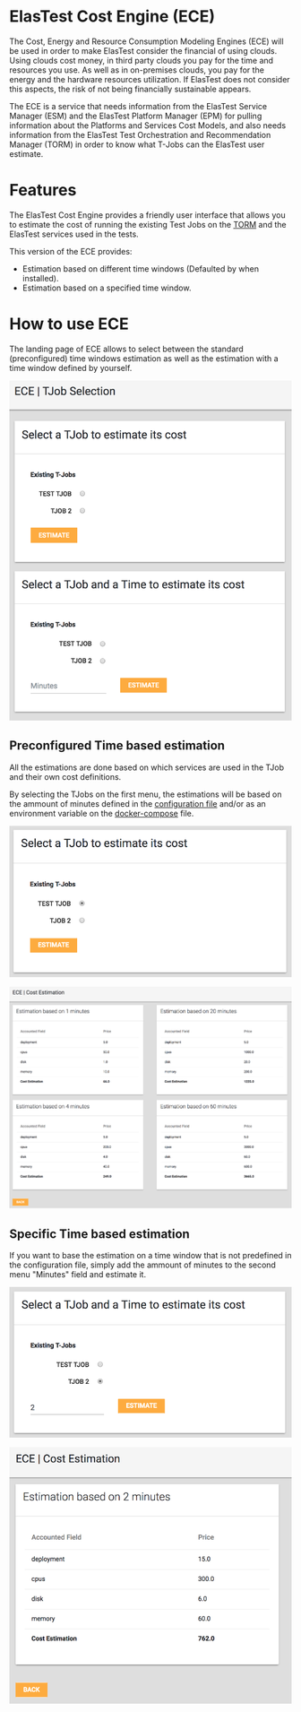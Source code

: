 # ElasTest Cost Engine (ECE)

The Cost, Energy and Resource Consumption Modeling Engines (ECE) will be used in order to make ElasTest consider the financial of using clouds. Using clouds cost money, in third party clouds you pay for the time and resources you use. As well as in on-premises clouds, you pay for the energy and the hardware resources utilization. If ElasTest does not consider this aspects, the risk of not being financially sustainable appears.

The ECE is a service that needs information from the ElasTest Service Manager (ESM) and the ElasTest Platform Manager (EPM) for pulling information about the Platforms and Services Cost Models, and also needs information from the ElasTest Test Orchestration and Recommendation Manager (TORM) in order to know what T-Jobs can the ElasTest user estimate.

# Features

The ElasTest Cost Engine provides a friendly user interface that allows you to estimate the cost of running the existing Test Jobs on the [TORM](https://github.com/elastest/elastest-torm) and the ElasTest services used in the tests.

This version of the ECE provides:

- Estimation based on different time windows (Defaulted by when installed).
- Estimation based on a specified time window.   

# How to use ECE

The landing page of ECE allows to select between the standard (preconfigured) time windows estimation as well as the estimation with a time window defined by yourself. 

![ElasTest Cost Engine Landing Page](imgs/ECELanding.png)

## Preconfigured Time based estimation

All the estimations are done based on which services are used in the TJob and their own cost definitions.

By selecting the TJobs on the first menu, the estimations will be based on the ammount of minutes defined in the [configuration file](https://github.com/elastest/elastest-cost-engine/blob/master/conf/ece.conf) and/or as an environment variable on the [docker-compose](https://github.com/elastest/elastest-cost-engine/blob/master/docker-compose.yml) file.

![ElasTest Cost Engine Preconfigured Option Selection](imgs/ECEPreconfiguredOption.png)

![ElasTest Cost Engine Preconfigured Estimations Page](imgs/ECEPreconfiguredEstimations.png)


## Specific Time based estimation

If you want to base the estimation on a time window that is not predefined in the configuration file, simply add the ammount of minutes to the second menu "Minutes" field and estimate it.  

![ElasTest Cost Engine Time Option Selection](imgs/ECETimeOption.png)

![ElasTest Cost Engine Time Based Estimations Page](imgs/ECETimeEstimations.png)
